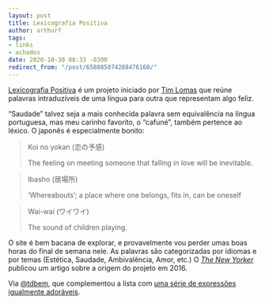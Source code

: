```yaml
---
layout: post
title: Lexicografia Positiva
author: arthurf
tags:
- links
- achados
date: 2020-10-30 08:33 -0300
redirect_from: "/post/658085074288476160/"
---
```

[Lexicografia Positiva](https://hifisamurai.github.io/lexicography/) é um projeto iniciado por [Tim Lomas](https://www.drtimlomas.com/) que reúne palavras intraduzíveis de uma língua para outra que representam algo feliz.

“Saudade” talvez seja a mais conhecida palavra sem equivalência na língua portuguesa, mas meu carinho favorito, o “cafuné”, também pertence ao léxico. O japonês é especialmente bonito:

> Koi no yokan (恋の予感)
>
> The feeling on meeting someone that falling in love will be inevitable.

> Ibasho (居場所)
>
> ‘Whereabouts’; a place where one belongs, fits in, can be oneself

> Wai-wai (ワイワイ)
>
> The sound of children playing.

O site é bem bacana de explorar, e provavelmente vou perder umas boas horas do final de semana nele. As palavras são categorizadas por idiomas e por temas (Estética, Saudade, Ambivalência, Amor, etc.) O [*The New Yorker*](https://www.newyorker.com/tech/annals-of-technology/the-glossary-of-happiness) publicou um artigo sobre a origem do projeto em 2016.

Via [@tdbem](https://twitter.com/tdbem/status/1321970965769789444), que complementou a lista com [uma série de expressões igualmente adoráveis](https://twitter.com/tdbem/status/1321975537682841602).

